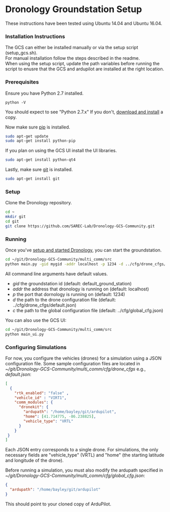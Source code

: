 # Dronology Groundstation Setup

These instructions have been tested using Ubuntu 14.04 and Ubuntu 16.04.

### Installation Instructions

The GCS can either be installed manually or via the setup script (setup_gcs.sh).  
For manual installation follow the steps described in the readme.  
When using the setup script, update the path variables before running the script to enusre that the GCS and ardupilot are installed at the right location.


### Prerequisites

Ensure you have Python 2.7 installed.

```
python -V
```

You should expect to see "Python 2.7.x" If you don't, [download and install](https://www.python.org/download/releases/2.7/) a copy.

Now make sure [pip](https://pypi.python.org/pypi/pip) is installed. 
```bash
sudo apt-get update
sudo apt-get install python-pip
```

If you plan on using the GCS UI install the UI libraries.
```bash
sudo apt-get install python-qt4

```
Lastly, make sure [git](https://git-scm.com/) is installed. 
```bash
sudo apt-get install git
```

### Setup

Clone the Dronology repository.
```bash
cd ~
mkdir git
cd git
git clone https://github.com/SAREC-Lab/Dronology-GCS-Community.git
```



### Running
Once you've [setup and started Dronology](https://github.com/SAREC-Lab/Dronology-Community/blob/2018_10/README.md), you can start the groundstation.

```bash
cd ~/git/Dronology-GCS-Community/multi_comm/src
python main.py -gid mygid -addr localhost -p 1234 -d ../cfg/drone_cfgs/default.json -c ../cfg/global_cfg.json
```
All command line arguments have default values. 

* _gid_ the groundstation id (default: default_ground_station)
* _addr_ the address that dronology is running on (default: localhost)
* _p_ the port that dornology is running on (default: 1234)
* _d_ the path to the drone configuration file (default: ../cfg/drone_cfgs/default.json)
* _c_ the path to the global configuration file (default: ../cfg/global_cfg.json)

You can also use the GCS UI: 
```bash
cd ~/git/Dronology-GCS-Community/multi_comm/src
python main_ui.py
```


### Configuring Simulations
For now, you configure the vehicles (drones) for a simulation using a JSON configuration file. Some sample configuration files are located in _~/git/Dronology-GCS-Community/multi_comm/cfg/drone_cfgs_ e.g., _default.json_:
```json
[
  {
    "rtk_enabled": "false" ,
    "vehicle_id" : "VIRT1",
    "comm_modules": {
      "dronekit": {
        "ardupath": "/home/bayley/git/ardupilot",
        "home": [41.714775, -86.238825],
        "vehicle_type": "VRTL"
      }
    }
 }
]
```
Each JSON entry corresponds to a single drone. For simulations, the only necessary fields are "vehicle_type" (VRTL) and "home" (the starting latitude and longitude of the drone). 

Before running a simulation, you must also modify the ardupath specified in _~/git/Dronology-GCS-Community/multi_comm/cfg/global_cfg.json_:

```json
{
  "ardupath": "/home/bayley/git/ardupilot"
}
```

This should point to your cloned copy of ArduPilot.

